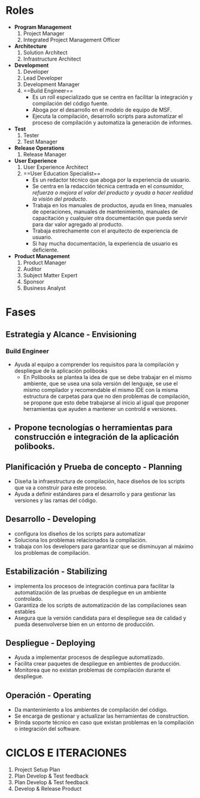 # Roles
- **Program Management**
	1. Project Manager
	2. Integrated Project Management Officer
- **Architecture**
	1. Solution Architect
	2. Infrastructure Architect
- **Development**
	1. Developer
	2. Lead Developer
	3. Development Manager
	4. ==Build Engineer==
		- Es un roll especializado que se centra en facilitar la integración y compilación del código fuente.
		- Aboga por el desarrollo en el modelo de equipo de MSF.
		- Ejecuta la compilación, desarrollo scripts para automatizar el proceso de compilación y automatiza la generación de informes.
- **Test**
	1. Tester
	2. Test Manager
- **Release Operations**
	1. Release Manager
- **User Experience**
	1. User Experience Architect
	2. ==User Education Specialist==
		- Es un redactor técnico que aboga por la experiencia de usuario.
		- Se centra en la redacción técnica centrada en el consumidor, *refuerza o mejora el valor del producto y ayuda a hacer realidad la visión del producto*.
		- Trabaja en los manuales de productos, ayuda en línea, manuales de operaciones, manuales de mantenimiento, manuales de capacitación y cualquier otra documentación que pueda servir para dar valor agregado al producto.
		- Trabaja estrechamente con el arquitecto de experiencia de usuario.
		- Si hay mucha documentación, la experiencia de usuario es deficiente.
- **Product Management**
	1. Product Manager
	2. Auditor
	3. Subject Matter Expert
	4. Sponsor
	5. Business Analyst

# Fases
## Estrategia y Alcance - Envisioning
### Build Engineer
- Ayuda al equipo a comprender los requisitos para la compilación y despliegue de la aplicación polibooks
	- En Polibooks se plantea la idea de que se debe trabajar en el mismo ambiente, que se usea una sola versión del lenguaje, se use el mismo compilador y recomendable el mismo IDE con la misma estructura de carpetas para que no den problemas de compilación, se propone que esto debe trabajarse al inicio al igual que proponer herramientas que ayuden a mantener un controld e versiones.
- Propone tecnologías o herramientas para construcción e integración de la aplicación polibooks.
	- 
## Planificación y Prueba de concepto - Planning
- Diseña la infraestructura de compilación, hace diseños de los scripts que va a construir para este proceso.
- Ayuda a definir estándares para el desarrollo y para gestionar las versiones y las ramas del código.

## Desarrollo - Developing
- configura los diseños de los scripts para automatizar
- Soluciona los problemas relacionados la compilación.
- trabaja con los developers para garantizar que se disminuyan al máximo los problemas de compilación.
## Estabilización - Stabilizing
- implementa los procesos de integración continua para facilitar la automatización de las pruebas de despliegue en un ambiente controlado.
- Garantiza de los scripts de automatización de las compilaciones sean estables
- Asegura que la versión candidata para el despliegue sea de calidad y pueda desenvolverse bien en un entorno de producción.

## Despliegue - Deploying
- Ayuda a implementar procesos de despliegue automatizado.
- Facilita crear paquetes de despliegue en ambientes de producción.
- Monitorea que no existan problemas de compilación durante el despliegue.
## Operación - Operating
- Da mantenimiento a los ambientes de compilación del código.
- Se encarga de gestionar y actualizar las herramientas de construction.
- Brinda soporte técnico en caso que existan problemas en la compilación o integración del software.

# CICLOS E ITERACIONES
1. Project Setup Plan
2. Plan Develop & Test feedback
3. Plan Develop & Test feedback
4. Develop & Release Product
